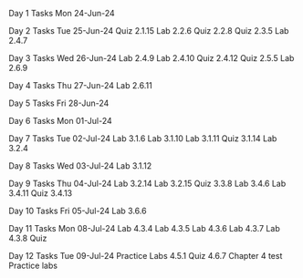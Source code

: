 Day 1 Tasks Mon 24-Jun-24

Day 2 Tasks Tue 25-Jun-24
  Quiz 2.1.15
  Lab 2.2.6
  Quiz 2.2.8
  Quiz 2.3.5
  Lab 2.4.7

Day 3 Tasks Wed 26-Jun-24
  Lab 2.4.9
  Lab 2.4.10
  Quiz 2.4.12
  Quiz 2.5.5
  Lab 2.6.9

Day 4 Tasks Thu 27-Jun-24
  Lab 2.6.11
  
Day 5 Tasks Fri 28-Jun-24
  
Day 6 Tasks Mon 01-Jul-24 

Day 7 Tasks Tue 02-Jul-24 
  Lab 3.1.6
  Lab 3.1.10
  Lab 3.1.11
  Quiz 3.1.14
  Lab 3.2.4

  Day 8 Tasks Wed 03-Jul-24
    Lab 3.1.12

  Day 9 Tasks Thu 04-Jul-24
    Lab 3.2.14
    Lab 3.2.15
    Quiz 3.3.8
    Lab 3.4.6
    Lab 3.4.11
    Quiz 3.4.13

  Day 10 Tasks Fri 05-Jul-24
    Lab 3.6.6

  Day 11 Tasks Mon 08-Jul-24
    Lab 4.3.4
    Lab 4.3.5
    Lab 4.3.6
    Lab 4.3.7
    Lab 4.3.8
    Quiz

  Day 12 Tasks Tue 09-Jul-24
    Practice Labs 4.5.1
    Quiz 4.6.7
    Chapter 4 test
    Practice labs
  
  
